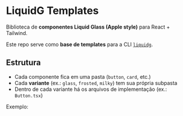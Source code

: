 # LiquidG Templates

Biblioteca de **componentes Liquid Glass (Apple style)** para React + Tailwind.

Este repo serve como **base de templates** para a CLI [`liquidg`](https://github.com/vibrich/liquidg-cli).

## Estrutura

- Cada componente fica em uma pasta (`button`, `card`, etc.)
- Cada **variante** (ex.: `glass`, `frosted`, `milky`) tem sua própria subpasta
- Dentro de cada variante há os arquivos de implementação (ex.: `Button.tsx`)

Exemplo:
